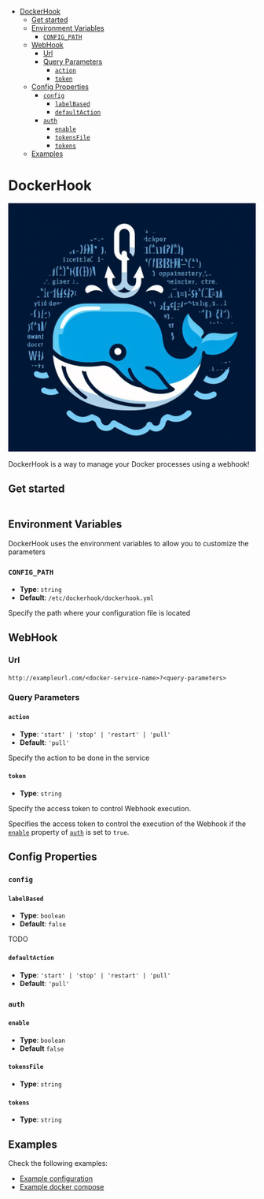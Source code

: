 <!-- TOC -->
* [DockerHook](#dockerhook)
  * [Get started](#get-started)
  * [Environment Variables](#environment-variables)
    * [`CONFIG_PATH`](#config_path)
  * [WebHook](#webhook)
    * [Url](#url)
    * [Query Parameters](#query-parameters)
      * [`action`](#action)
      * [`token`](#token)
  * [Config Properties](#config-properties)
    * [`config`](#config)
      * [`labelBased`](#labelbased)
      * [`defaultAction`](#defaultaction)
    * [`auth`](#auth)
      * [`enable`](#enable)
      * [`tokensFile`](#tokensfile)
      * [`tokens`](#tokens)
  * [Examples](#examples)
<!-- TOC -->

# DockerHook

<p align="center">
  <img src="./docs/imgs/logo.jpg" width="512px" alt="DockerHook logo"/>
</p>

DockerHook is a way to manage your Docker processes using a webhook!

## Get started

```yaml

```

## Environment Variables

DockerHook uses the environment variables to allow you to customize the parameters

### `CONFIG_PATH`

* **Type**: `string`
* **Default**: `/etc/dockerhook/dockerhook.yml`

Specify the path where your configuration file is located

## WebHook

### Url

`http://exampleurl.com/<docker-service-name>?<query-parameters>`

### Query Parameters

#### `action`

* **Type**: `'start' | 'stop' | 'restart' | 'pull'`
* **Default**: `'pull'`

Specify the action to be done in the service

#### `token`

* **Type**: `string`

Specify the access token to control Webhook execution.

Specifies the access token to control the execution of the Webhook if the [`enable`](#enable) property of [`auth`](#auth) is set to `true`.

## Config Properties

### `config`

#### `labelBased`

* **Type**: `boolean`
* **Default**: `false`

TODO

#### `defaultAction`

* **Type**: `'start' | 'stop' | 'restart' | 'pull'`
* **Default**: `'pull'`

### `auth`

#### `enable`

* **Type**: `boolean`
* **Default** `false`

#### `tokensFile`

* **Type**: `string`

#### `tokens`

* **Type**: `string`

## Examples

Check the following examples:

* [Example configuration](./docs/examples/exampleConfig.yml)
* [Example docker compose](./docs/examples/docker-compose.yml)
